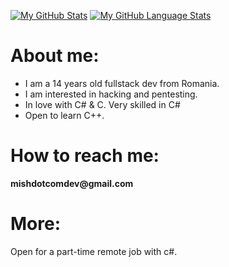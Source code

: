 
[![My GitHub Stats](https://github-readme-stats.vercel.app/api/?username=MishDotCom&count_private=true&theme=tokyonight&showicons=true)]()
[![My GitHub Language Stats](https://github-readme-stats.vercel.app/api/top-langs/?username=MishDotCom&langs_count=5&theme=tokyonight)]()
<h1>About me:</h1>
<ul>
 <li>I am a 14 years old fullstack dev from Romania.</li>
 <li>I am interested in hacking and pentesting.</li>
 <li>In love with C# & C. Very skilled in C#</li>
 <li>Open to learn C++.</li>
</ul>
<h1>How to reach me:</h1>
<strong>mishdotcomdev@gmail.com</strong>
<h1>More:</h1>
Open for a part-time remote job with c#.
